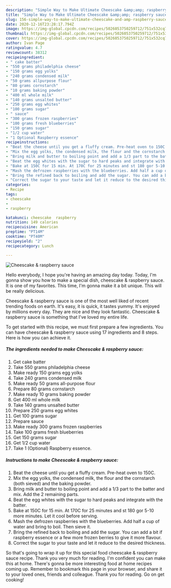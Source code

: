 ```yaml
---
description: "Simple Way to Make Ultimate Cheescake &amp;amp; raspberry sauce"
title: "Simple Way to Make Ultimate Cheescake &amp;amp; raspberry sauce"
slug: 156-simple-way-to-make-ultimate-cheescake-and-amp-raspberry-sauce
date: 2020-12-16T23:28:17.794Z
image: https://img-global.cpcdn.com/recipes/5026053750259712/751x532cq70/cheescake-raspberry-sauce-recipe-main-photo.jpg
thumbnail: https://img-global.cpcdn.com/recipes/5026053750259712/751x532cq70/cheescake-raspberry-sauce-recipe-main-photo.jpg
cover: https://img-global.cpcdn.com/recipes/5026053750259712/751x532cq70/cheescake-raspberry-sauce-recipe-main-photo.jpg
author: Ivan Page
ratingvalue: 4.7
reviewcount: 38312
recipeingredient:
- " cake batter"
- "550 grams philadelphia cheese"
- "150 grams egg yolks"
- "240 grams condensed milk"
- "50 grams allpurpose flour"
- "80 grams cornstarch"
- "10 grams baking powder"
- "400 ml whole milk"
- "140 grams unsalted butter"
- "250 grams egg whites"
- "100 grams sugar"
- " sauce"
- "300 grams frozen raspberries"
- "100 grams fresh blueberries"
- "150 grams sugar"
- "1/2 cup water"
- "1 Optional Raspberry essence"
recipeinstructions:
- "Beat the cheese until you get a fluffy cream. Pre-heat oven to 150C."
- "Mix the egg yolks, the condensed milk, the flour and the cornstarch (both sieved) and the baking powder."
- "Bring milk and butter to boiling point and add a 1/3 part to the batter and mix. Add the 2 remaining parts."
- "Beat the egg whites with the sugar to hard peaks and integrate with the batter."
- "Bake at 150C for 15 min. At 170C for 25 minutes and st 180 gor 5-10 more minutes. Let it cool before serving."
- "Mash the defrozen raspberries with the blueberries. Add half a cup of water and bring to boil. Then sieve it."
- "Bring the refined back to boiling and add the sugar. You can add a bit if raspberry essence or a few more frozen berries to give it more flavour."
- "Correct the sugar to your taste and let it reduce to the desired thickness."
categories:
- Recipe
tags:
- cheescake
- 
- raspberry

katakunci: cheescake  raspberry 
nutrition: 149 calories
recipecuisine: American
preptime: "PT14M"
cooktime: "PT40M"
recipeyield: "2"
recipecategory: Lunch

---
```



![Cheescake &amp; raspberry sauce](https://img-global.cpcdn.com/recipes/5026053750259712/751x532cq70/cheescake-raspberry-sauce-recipe-main-photo.jpg)

Hello everybody, I hope you're having an amazing day today. Today, I'm gonna show you how to make a special dish, cheescake &amp; raspberry sauce. It is one of my favorites. This time, I'm gonna make it a bit unique. This will be really delicious.

Cheescake &amp; raspberry sauce is one of the most well liked of recent trending foods on earth. It's easy, it is quick, it tastes yummy. It's enjoyed by millions every day. They are nice and they look fantastic. Cheescake &amp; raspberry sauce is something that I've loved my entire life.




To get started with this recipe, we must first prepare a few ingredients. You can have cheescake &amp; raspberry sauce using 17 ingredients and 8 steps. Here is how you can achieve it.

<!--inarticleads1-->

##### The ingredients needed to make Cheescake &amp; raspberry sauce:

1. Get  cake batter
1. Take 550 grams philadelphia cheese
1. Make ready 150 grams egg yolks
1. Take 240 grams condensed milk
1. Make ready 50 grams all-purpose flour
1. Prepare 80 grams cornstarch
1. Make ready 10 grams baking powder
1. Get 400 ml whole milk
1. Take 140 grams unsalted butter
1. Prepare 250 grams egg whites
1. Get 100 grams sugar
1. Prepare  sauce
1. Make ready 300 grams frozen raspberries
1. Take 100 grams fresh blueberries
1. Get 150 grams sugar
1. Get 1/2 cup water
1. Take 1 (Optional) Raspberry essence.




<!--inarticleads2-->

##### Instructions to make Cheescake &amp; raspberry sauce:

1. Beat the cheese until you get a fluffy cream. Pre-heat oven to 150C.
1. Mix the egg yolks, the condensed milk, the flour and the cornstarch (both sieved) and the baking powder.
1. Bring milk and butter to boiling point and add a 1/3 part to the batter and mix. Add the 2 remaining parts.
1. Beat the egg whites with the sugar to hard peaks and integrate with the batter.
1. Bake at 150C for 15 min. At 170C for 25 minutes and st 180 gor 5-10 more minutes. Let it cool before serving.
1. Mash the defrozen raspberries with the blueberries. Add half a cup of water and bring to boil. Then sieve it.
1. Bring the refined back to boiling and add the sugar. You can add a bit if raspberry essence or a few more frozen berries to give it more flavour.
1. Correct the sugar to your taste and let it reduce to the desired thickness.




So that's going to wrap it up for this special food cheescake &amp; raspberry sauce recipe. Thank you very much for reading. I'm confident you can make this at home. There's gonna be more interesting food at home recipes coming up. Remember to bookmark this page in your browser, and share it to your loved ones, friends and colleague. Thank you for reading. Go on get cooking!
